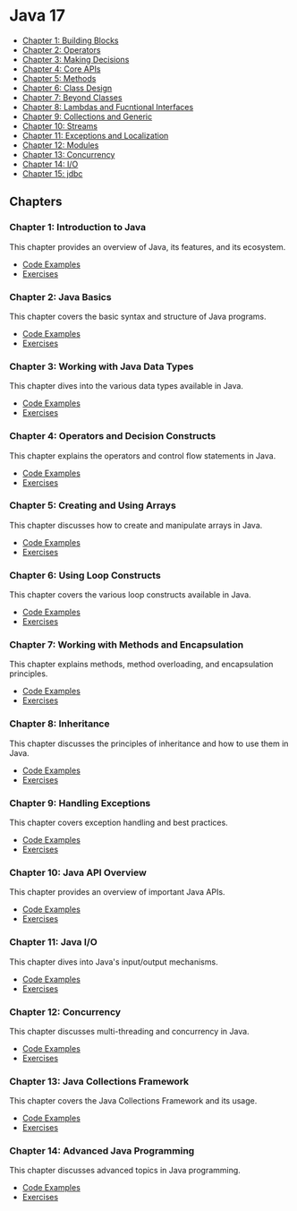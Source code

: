 # Java 17

- [Chapter 1: Building Blocks](#chapter01)
- [Chapter 2: Operators](#chapter02)
- [Chapter 3: Making Decisions](#chapter-3-working-with-java-data-types)
- [Chapter 4: Core APIs](#chapter-4-operators-and-decision-constructs)
- [Chapter 5: Methods](#chapter-5-creating-and-using-arrays)
- [Chapter 6: Class Design](#chapter-6-using-loop-constructs)
- [Chapter 7: Beyond Classes](#chapter-7-working-with-methods-and-encapsulation)
- [Chapter 8: Lambdas and Fucntional Interfaces](#chapter-8-inheritance)
- [Chapter 9: Collections and Generic](#chapter-9-handling-exceptions)
- [Chapter 10: Streams](#chapter-10-java-api-overview)
- [Chapter 11: Exceptions and Localization](#chapter-11-java-io)
- [Chapter 12: Modules](#chapter-12-concurrency)
- [Chapter 13: Concurrency](#chapter-13-java-collections-framework)
- [Chapter 14: I/O](#chapter-14-advanced-java-programming)
- [Chapter 15: jdbc](#chapter-15-advanced-java-programming)

## Chapters

### Chapter 1: Introduction to Java
This chapter provides an overview of Java, its features, and its ecosystem.
- [Code Examples](./Chapter1/CodeExamples)
- [Exercises](./Chapter1/Exercises)

### Chapter 2: Java Basics
This chapter covers the basic syntax and structure of Java programs.
- [Code Examples](./Chapter2/CodeExamples)
- [Exercises](./Chapter2/Exercises)

### Chapter 3: Working with Java Data Types
This chapter dives into the various data types available in Java.
- [Code Examples](./Chapter3/CodeExamples)
- [Exercises](./Chapter3/Exercises)

### Chapter 4: Operators and Decision Constructs
This chapter explains the operators and control flow statements in Java.
- [Code Examples](./Chapter4/CodeExamples)
- [Exercises](./Chapter4/Exercises)

### Chapter 5: Creating and Using Arrays
This chapter discusses how to create and manipulate arrays in Java.
- [Code Examples](./Chapter5/CodeExamples)
- [Exercises](./Chapter5/Exercises)

### Chapter 6: Using Loop Constructs
This chapter covers the various loop constructs available in Java.
- [Code Examples](./Chapter6/CodeExamples)
- [Exercises](./Chapter6/Exercises)

### Chapter 7: Working with Methods and Encapsulation
This chapter explains methods, method overloading, and encapsulation principles.
- [Code Examples](./Chapter7/CodeExamples)
- [Exercises](./Chapter7/Exercises)

### Chapter 8: Inheritance
This chapter discusses the principles of inheritance and how to use them in Java.
- [Code Examples](./Chapter8/CodeExamples)
- [Exercises](./Chapter8/Exercises)

### Chapter 9: Handling Exceptions
This chapter covers exception handling and best practices.
- [Code Examples](./Chapter9/CodeExamples)
- [Exercises](./Chapter9/Exercises)

### Chapter 10: Java API Overview
This chapter provides an overview of important Java APIs.
- [Code Examples](./Chapter10/CodeExamples)
- [Exercises](./Chapter10/Exercises)

### Chapter 11: Java I/O
This chapter dives into Java's input/output mechanisms.
- [Code Examples](./Chapter11/CodeExamples)
- [Exercises](./Chapter11/Exercises)

### Chapter 12: Concurrency
This chapter discusses multi-threading and concurrency in Java.
- [Code Examples](./Chapter12/CodeExamples)
- [Exercises](./Chapter12/Exercises)

### Chapter 13: Java Collections Framework
This chapter covers the Java Collections Framework and its usage.
- [Code Examples](./Chapter13/CodeExamples)
- [Exercises](./Chapter13/Exercises)

### Chapter 14: Advanced Java Programming
This chapter discusses advanced topics in Java programming.
- [Code Examples](./Chapter14/CodeExamples)
- [Exercises](./Chapter14/Exercises)

